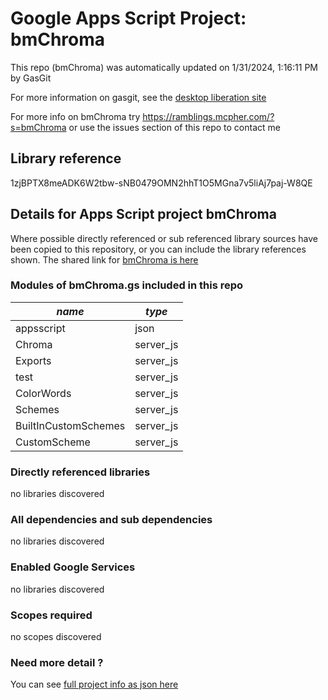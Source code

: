 # Google Apps Script Project: bmChroma
This repo (bmChroma) was automatically updated on 1/31/2024, 1:16:11 PM by GasGit

For more information on gasgit, see the [desktop liberation site](https://ramblings.mcpher.com/drive-sdk-and-github/migrategasgit/ "desktop liberation")

For more info on bmChroma try https://ramblings.mcpher.com/?s=bmChroma or use the issues section of this repo to contact me
## Library reference
1zjBPTX8meADK6W2tbw-sNB0479OMN2hhT1O5MGna7v5liAj7paj-W8QE


## Details for Apps Script project bmChroma
Where possible directly referenced or sub referenced library sources have been copied to this repository, or you can include the library references shown. 
The shared link for [bmChroma is here](https://script.google.com/d/1zjBPTX8meADK6W2tbw-sNB0479OMN2hhT1O5MGna7v5liAj7paj-W8QE/edit?usp=sharing "open in the GAS IDE")

### Modules of bmChroma.gs included in this repo
*name*|*type*
--- | --- 
appsscript| json
Chroma| server_js
Exports| server_js
test| server_js
ColorWords| server_js
Schemes| server_js
BuiltInCustomSchemes| server_js
CustomScheme| server_js
### Directly referenced libraries
no libraries discovered
### All dependencies and sub dependencies
no libraries discovered
### Enabled Google Services
no libraries discovered
### Scopes required
no scopes discovered
### Need more detail ?
You can see [full project info as json here](info.json)
